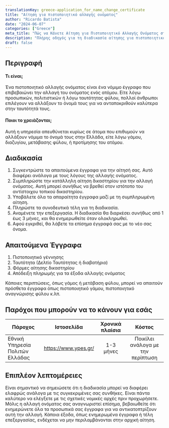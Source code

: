 ```yaml
---
translationKey: greece-application_for_name_change_certificate
title: "Αίτηση για πιστοποιητικό αλλαγής ονόματος"
author: "Ricardo Batista"
date: "2024-06-07"
categories: ["Greece"]
meta_title: "Πώς να Κάνετε Αίτηση για Πιστοποιητικό Αλλαγής Ονόματος στην Ελλάδα"
description: "Πλήρης οδηγός για τη διαδικασία αίτησης για πιστοποιητικό αλλαγής ονόματος στην Ελλάδα. Περιλαμβάνει τα βήματα, τις απαιτήσεις, το χρονοδιάγραμμα και το κόστος."
draft: false
---
```


## Περιγραφή
#### Τι είναι;
Ένα πιστοποιητικό αλλαγής ονόματος είναι ένα νόμιμο έγγραφο που επιβεβαιώνει την αλλαγή του ονόματος ενός ατόμου. Είτε λόγω προσωπικών, πολιτιστικών ή λόγω ταυτότητας φύλου, πολλοί άνθρωποι επιλέγουν να αλλάξουν το όνομά τους για να ανταποκριθούν καλύτερα στην ταυτότητά τους.

#### Ποιοι το χρειάζονται;
Αυτή η υπηρεσία απευθύνεται κυρίως σε άτομα που επιθυμούν να αλλάξουν νόμιμα το όνομά τους στην Ελλάδα, είτε λόγω γάμου, διαζυγίου, μετάβασης φύλου, ή προτίμησης του ατόμου.

## Διαδικασία
1. Συγκεντρώστε τα απαιτούμενα έγγραφα για την αίτησή σας. Αυτό διαφέρει ανάλογα με τους λόγους της αλλαγής ονόματος.
2. Συμπληρώστε την κατάλληλη αίτηση δικαστηρίου για την αλλαγή ονόματος. Αυτή μπορεί συνήθως να βρεθεί στον ιστότοπο του αντίστοιχου τοπικού δικαστηρίου.
3. Υποβάλετε όλα τα απαραίτητα έγγραφα μαζί με τη συμπληρωμένη αίτηση.
4. Πληρώστε τα συνοδευτικά τέλη για τη διαδικασία.
5. Αναμένετε την επεξεργασία. Η διαδικασία θα διαρκέσει συνήθως από 1 έως 3 μήνες, και θα ενημερωθείτε όταν ολοκληρωθεί.
6. Αφού εγκριθεί, θα λάβετε τα επίσημα έγγραφά σας με το νέο σας όνομα.

## Απαιτούμενα Έγγραφα
1. Πιστοποιητικό γέννησης
2. Ταυτότητα (Δελτίο Ταυτότητας ή διαβατήριο)
3. Φόρμες αίτησης δικαστηρίου
4. Απόδειξη πληρωμής για τα έξοδα αλλαγής ονόματος

Κάποιες περιπτώσεις, όπως γάμος ή μετάβαση φύλου, μπορεί να απαιτούν πρόσθετα έγγραφα όπως πιστοποιητικό γάμου, πιστοποιητικό αναγνώρισης φύλου κ.λπ.

## Παρόχοι που μπορούν να το κάνουν για εσάς

| Πάροχος         |     Ιστοσελίδα    |    Χρονικά πλαίσια    |   Κόστος   |
| --------------- | --------------- |  :-------------: | :-------------: |
| Εθνική Υπηρεσία Πολιτών Ελλάδας      |  https://www.ypes.gr/      |     1-3 μήνες     |   Ποικίλει ανάλογα με την περίπτωση       |

## Επιπλέον λεπτομέρειες
Είναι σημαντικό να σημειώσετε ότι η διαδικασία μπορεί να διαφέρει ελαφρώς ανάλογα με τις συγκεκριμένες σας συνθήκες. Είναι πάντα καλύτερο να ελέγξετε με τις σχετικές νομικές αρχές πριν προχωρήσετε. Μόλις η αλλαγή ονόματος σας αναγνωριστεί επίσημα, βεβαιωθείτε ότι ενημερώνετε όλα τα προσωπικά σας έγγραφα για να αντικατοπτρίζουν αυτή την αλλαγή. Κάποια έξοδα, όπως ενημερωμένα έγγραφα ή τέλη επεξεργασίας, ενδέχεται να μην περιλαμβάνονται στην αρχική αίτηση.